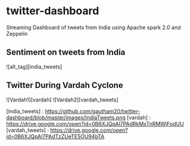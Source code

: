 # twitter-dashboard
Streaming Dashboard of tweets from India using Apache spark 2.0 and Zeppelin

## Sentiment on tweets from India

![alt_tag][india_tweets]

## Twitter During Vardah Cyclone

![Vardah1][vardah]
![Vardah2][vardah_tweets]

[india_tweets] : https://github.com/gautham20/twitter-dashboard/blob/master/images/IndiaTweets.png
[vardah] : https://drive.google.com/open?id=0B6XJQpAl7PAdRkMxTnRMWjFodUU
[vardah_tweets] : https://drive.google.com/open?id=0B6XJQpAl7PAdTzZUeTE5OU94bTA
